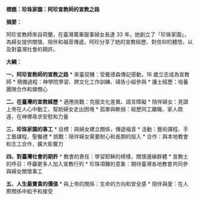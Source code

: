 **標題：珍珠家園：阿珍宣教師的宣教之路**

**摘要：**

阿珍宣教師來自荷蘭，在臺灣萬華服事婦女長達 33 年。她創立了「珍珠家園」，為婦女提供關懷、陪伴和福音傳遞。阿珍分享了她的宣教經歷、對信仰的體悟，以及對臺灣社會的期許。

**大綱：**

**一、阿珍宣教師的宣教之路**
    * 來臺契機：受戴德森傳記感動，16 歲立志成為宣教師
    * 預備過程：神學院學習、跨文化工作訓練、禱告小組參與
    * 護士經歷：培養團隊合作和憐憫心

**二、在臺灣的宣教經歷**
    * 適應挑戰：克服文化差異、語言障礙
    * 陪伴婦女：見證上帝在人心中動工，幫助婦女走出困境
    * 孤單與軟弱：經歷同工離職、家人疏遠，在神裡尋求安慰和力量

**三、珍珠家園的事工**
    * 目標：與婦女建立關係，傳遞福音
    * 活動：藝術課程、手工藝課程、聖餐禮
    * 挑戰：陪伴婦女需要耐心和長期的投入
    * 合作：與本地教會和志工合作，擴大影響力

**四、對臺灣社會的期許**
    * 教會的責任：學習耶穌的榜樣，關懷邊緣群體
    * 宣教士的呼召：呼籲更多人加入宣教行列
    * 珍珠項鍊的意象：期待臺灣各地教會共同參與婦女關懷事工

**五、人生最寶貴的價值**
    * 與上帝的關係：生命的方向和安全感
    * 陪伴與愛：在人際關係中給予和接受